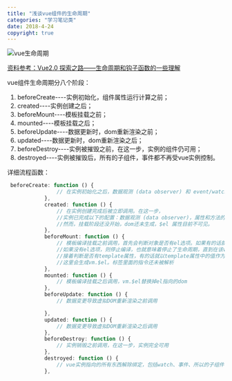 ```yaml
---
title: "浅谈vue组件的生命周期"
categories: "学习笔记类"
date: 2018-4-24
copyright: true
---
```


![vue生命周期](http://paewu4clp.bkt.clouddn.com/vue%E7%94%9F%E5%91%BD%E5%91%A8%E6%9C%9F-lifecycle.png)

<!--more-->

[资料参考：Vue2.0 探索之路——生命周期和钩子函数的一些理解](https://segmentfault.com/a/1190000008010666)

vue组件生命周期分八个阶段：

1. beforeCreate----实例初始化，组件属性运行计算之前；
2. created----实例创建之后；
3. beforeMount----模板挂载之前；
4. mounted----模板挂载之后；
5. beforeUpdate----数据更新时，dom重新渲染之前；
6. updated----数据更新时，dom重新渲染之后；
7. beforeDestroy----实例被摧毁之前，在这一步，实例的组件仍可用；
8. destroyed----实例被摧毁后，所有的子组件，事件都不再受vue实例控制。

详细流程函数：

```javascript
 beforeCreate: function () {
                // 在实例初始化之后，数据观测 (data observer) 和 event/watcher 配置之前被调用。
            },
            created: function () {
                // 在实例创建完成后被立即调用。在这一步，
                //实例已完成以下的配置：数据观测 (data observer)，属性和方法的运算，watch/event 事件回调。
                //然而，挂载阶段还没开始，dom还未生成，$el 属性目前不可见。
            },
            beforeMount: function () {
                // 模板编译挂载之前调用，首先会判断对象是否有el选项。如果有的话就继续向下编译，
                //如果没有el选项，则停止编译，也就意味着停止了生命周期，直到在该vue实例上调用vm.$mount(el)。
                //接着判断是否有template属性，有的话就以template属性中的值作为模板，如果没有的话，就以el属性指向的作为模板。
                //这里会生成vm.$el。标签里面的指令还未被解析
            },
            mounted: function () {
                // 模板编译挂载之后调用，vm.$el替换掉el指向的dom
            },
            beforeUpdate: function () {
                // 数据变更导致虚拟DOM重新渲染之前调用

            },
            updated: function () {
                // 数据变更导致虚拟DOM重新渲染之后调用
            },
            beforeDestroy: function () {
                // 实例销毁之前调用，在这一步，实例完全可用
            },
            destroyed: function () {
                // vue实例指向的所有东西解除绑定，包括watch、事件、所以的子组件，后续就不再受vue实例控制了
            },
```

